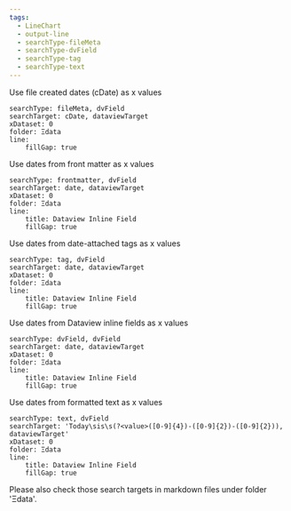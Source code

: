 ```yaml
---
tags:
  - LineChart
  - output-line
  - searchType-fileMeta
  - searchType-dvField
  - searchType-tag
  - searchType-text
---
```


Use file created dates (cDate) as x values

```tracker
searchType: fileMeta, dvField
searchTarget: cDate, dataviewTarget
xDataset: 0
folder: Ξdata
line:
    fillGap: true
```

Use dates from front matter as x values

```tracker
searchType: frontmatter, dvField
searchTarget: date, dataviewTarget
xDataset: 0
folder: Ξdata
line:
    title: Dataview Inline Field
    fillGap: true
```

Use dates from date-attached tags as x values

```tracker
searchType: tag, dvField
searchTarget: date, dataviewTarget
xDataset: 0
folder: Ξdata
line:
    title: Dataview Inline Field
    fillGap: true
```

Use dates from Dataview inline fields as x values

```tracker
searchType: dvField, dvField
searchTarget: date, dataviewTarget
xDataset: 0
folder: Ξdata
line:
    title: Dataview Inline Field
    fillGap: true
```

Use dates from formatted text as x values

```tracker
searchType: text, dvField
searchTarget: 'Today\sis\s(?<value>([0-9]{4})-([0-9]{2})-([0-9]{2})), dataviewTarget'
xDataset: 0
folder: Ξdata
line:
    title: Dataview Inline Field
    fillGap: true
```

Please also check those search targets in markdown files under folder 'Ξdata'.
